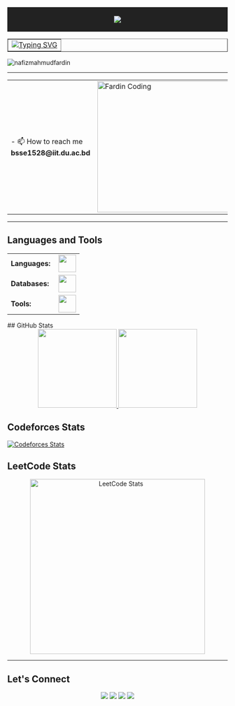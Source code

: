 <div align="center" style="background-color: #222; padding: 20px;">
  <img
    src="https://readme-typing-svg.herokuapp.com?font=Honk&size=48&color=%23FFD69A&center=true&vCenter=true&width=600&height=60&lines=---+This+is+Nafiz+Mahmud+Fardin+----&repeat=false">
</div>

<div align="center">
  <table border="1" cellspacing="0" style="border-style:" dashed";>
    <tr>
      <td>
        <a href="https://git.io/typing-svg"><img
            src="https://readme-typing-svg.herokuapp.com?font=Bitcount+Grid+Double&weight=600&size=32&letterSpacing=mono&duration=4000&pause=1000&center=true&vCenter=true&width=600&lines=Sofware+Engineering+Undergrad"
            alt="Typing SVG" /></a>
      </td>
    </tr>
  </table>
</div>

<p align="left"> <img
    src="https://komarev.com/ghpvc/?username=nafizfardin28&label=Profile%20views&color=0e75b6&style=flat"
    alt="nafizmahmudfardin" /> </p>

---

<table>
  <tr>
    <td style="vertical-align: middle;">
      - 📫 How to reach me <b>bsse1528@iit.du.ac.bd<b>
    </td>
    <td>
      <img alt="Fardin Coding" width="500" height="300"
        src="https://media.giphy.com/media/v1.Y2lkPTc5MGI3NjExeTUwNmVhYzJtZGE1anh2cXh2N3llZjV2NHh6eDdyajBzbmlxdnV6biZlcD12MV9naWZzX3NlYXJjaCZjdD1n/CuuSHzuc0O166MRfjt/giphy.gif">
    </td>
  </tr>
</table>

---
## Languages and Tools
<table>
  <tr>
    <td style="font-weight: bold; padding-right: 10px; vertical-align: center; border: none;">Languages:</td>
    <td>
      <img height="40" src="https://skillicons.dev/icons?i=javascript,cpp,c,java,html,css" />
    </td>
  </tr>
  <tr>
    <td style="font-weight: bold; padding-right: 10px; vertical-align: center; border: none;">Databases:</td>
    <td>
      <img height="40" src="https://skillicons.dev/icons?i=sqlite,oracle" />
    </td>
  </tr>
  <tr>
    <td style="font-weight: bold; padding-right: 10px; vertical-align: center; border: none;">Tools:</td>
    <td>
      <img height="40" src="https://skillicons.dev/icons?i=git,github,linux,vscode,idea,eclipse" />
    </td>

  </tr>

</table>
## GitHub Stats
<div align = "center">
  <a href="https://github.com/nafizfardin28">
    <img height="180em"
      src="https://github-readme-stats.vercel.app/api?username=nafizfardin28&show_icons=true&theme=dark&include_all_commits=true&count_private=true" />
    <img height="180em"
      src="https://github-readme-stats.vercel.app/api/top-langs/?username=nafizfardin28&layout=compact&langs_count=7&theme=dark" /></a>
</div>

## Codeforces Stats
[![Codeforces Stats](https://codeforces-readme-stats.vercel.app/api/card?username=nafizfardin21&theme=github_dark&disable_animations=false&show_icons=true&force_username=true)](https://codeforces.com/profile/nafizfardin21)


## LeetCode Stats

<div align="center">
  <a href="https://leetcode.com/u/nafizfardin28/">
    <img src="https://leetcard.jacoblin.cool/nafizfardin28?theme=dark&ext=contest" alt="LeetCode Stats" width="400" />
  </a>
</div>

---
## Let's Connect

<p align="center">
  <a href="mailto:bsse1528@iit.du.ac.bd"><img
      src="https://img.shields.io/badge/Email-bsse1528@iit.du.ac.bd-blue?style=flat-square&logo=gmail"></a>
  <a href="https://www.linkedin.com/in/nafiz-mahmud-fardin-869285289"><img
      src="https://img.shields.io/badge/LinkedIn-NafizMahmudFardin-blue?style=flat-square&logo=linkedin"></a>
  <a href="https://github.com/nafizfardin28"><img
      src="https://img.shields.io/badge/GitHub-NafizMahmudFardin-lightgrey?style=flat-square&logo=github"></a>
  <a href="https://leetcode.com/u/nafizfardin28/"><img
      src="https://img.shields.io/badge/LeetCode-NafizMahmudFardin-orange?style=flat-square&logo=leetcode"></a>
</p>
